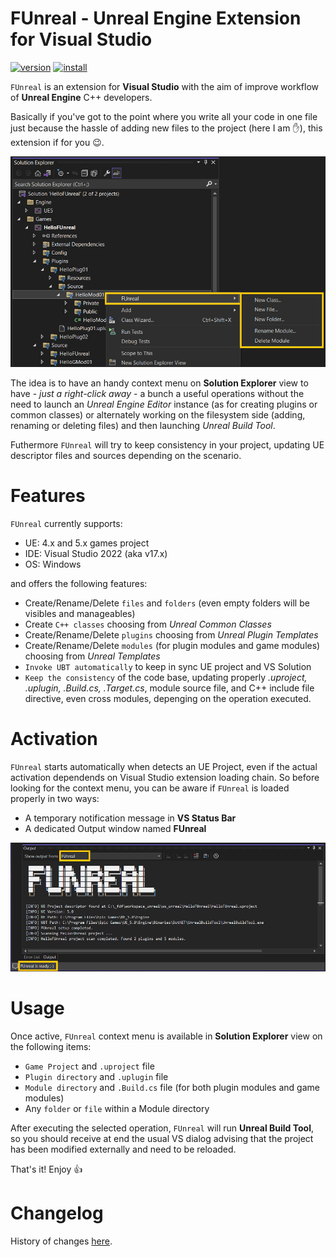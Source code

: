 # FUnreal - Unreal Engine Extension for Visual Studio

[![version](https://img.shields.io/visual-studio-marketplace/v/fdefelici.vs-funreal?color=blue&label=latest)](https://marketplace.visualstudio.com/items?itemName=fdefelici.vs-funreal) [![install](https://img.shields.io/visual-studio-marketplace/i/fdefelici.vs-funreal?color=light-green)](https://marketplace.visualstudio.com/items?itemName=fdefelici.vs-funreal)

`FUnreal` is an extension for **Visual Studio** with the aim of improve workflow of **Unreal Engine** C++ developers.

Basically if you've got to the point where you write all your code in one file just because the hassle of adding new files to the project (here I am :raised_hand:), this extension if for you :wink:.

![FUnreal context menu example](./docs/images/intro.png)

The idea is to have an handy context menu on **Solution Explorer** view to have - *just a right-click away* - a bunch a useful operations without the need to launch an *Unreal Engine Editor* instance (as for creating plugins or common classes) or alternately working on the filesystem side (adding, renaming or deleting files) and then launching *Unreal Build Tool*.

Futhermore `FUnreal` will try to keep consistency in your project, updating UE descriptor files and sources depending on the scenario.

# Features
`FUnreal` currently supports:
* UE: 4.x and 5.x games project
* IDE: Visual Studio 2022 (aka v17.x)
* OS: Windows

and offers the following features:
* Create/Rename/Delete `files` and `folders` (even empty folders will be visibles and manageables)
* Create `C++ classes` choosing from *Unreal Common Classes*
* Create/Rename/Delete `plugins` choosing from *Unreal Plugin Templates*
* Create/Rename/Delete `modules` (for plugin modules and game modules) choosing from *Unreal Templates*
* `Invoke UBT automatically` to keep in sync UE project and VS Solution
* `Keep the consistency` of the code base, updating properly *.uproject, .uplugin, .Build.cs, .Target.cs*, module source file, and C++ include file directive, even cross modules, depenging on the operation executed.


# Activation
`FUnreal` starts automatically when detects an UE Project, even if the actual activation dependends on Visual Studio extension loading chain. So before looking for the context menu, you can be aware if `FUnreal` is loaded properly in two ways:
* A temporary notification message in **VS Status Bar**
* A dedicated Output window named **FUnreal**

![FUnreal notification](./docs/images/notify.png)

# Usage
Once active, `FUnreal` context menu is available in **Solution Explorer** view on the following items:
* `Game Project` and `.uproject` file
* `Plugin directory` and `.uplugin` file
* `Module directory` and `.Build.cs` file (for both plugin modules and game modules)
* Any `folder` or `file` within a Module directory

After executing the selected operation, `FUnreal` will run **Unreal Build Tool**, so you should receive at end the usual VS dialog advising that the project has been modified externally and need to be reloaded.

That's it! Enjoy :+1:

# Changelog
History of changes [here](./CHANGELOG.md).
